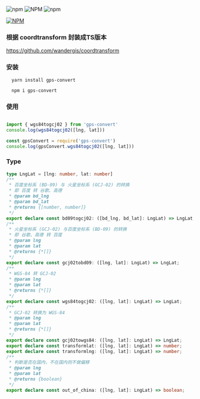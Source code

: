 ![npm](https://img.shields.io/npm/v/gps-convert) ![NPM](https://img.shields.io/npm/l/gps-convert) ![npm](https://img.shields.io/npm/dt/gps-convert)

[![NPM](https://nodei.co/npm/gps-convert.png)](https://nodei.co/npm/gps-convert/)

### 根据 coordtransform 封装成TS版本
https://github.com/wandergis/coordtransform

### 安装
```
  yarn install gps-convert

  npm i gps-convert
```
### 使用

```js

import { wgs84togcj02 } from 'gps-convert'
console.log(wgs84togcj02([lng, lat]))
```

```js
const gpsConvert = require('gps-convert')
console.log(gpsConvert.wgs84togcj02([lng, lat]))
```

### Type
```typescript
type LngLat = [lng: number, lat: number]
/**
 * 百度坐标系 (BD-09) 与 火星坐标系 (GCJ-02) 的转换
 * 即 百度 转 谷歌、高德
 * @param bd_lng
 * @param bd_lat
 * @returns {[number, number]}
 */
export declare const bd09togcj02: ([bd_lng, bd_lat]: LngLat) => LngLat;
/**
 * 火星坐标系 (GCJ-02) 与百度坐标系 (BD-09) 的转换
 * 即 谷歌、高德 转 百度
 * @param lng
 * @param lat
 * @returns {*[]}
 */
export declare const gcj02tobd09: ([lng, lat]: LngLat) => LngLat;
/**
 * WGS-84 转 GCJ-02
 * @param lng
 * @param lat
 * @returns {*[]}
 */
export declare const wgs84togcj02: ([lng, lat]: LngLat) => LngLat;
/**
 * GCJ-02 转换为 WGS-84
 * @param lng
 * @param lat
 * @returns {*[]}
 */
export declare const gcj02towgs84: ([lng, lat]: LngLat) => LngLat;
export declare const transformlat: ([lng, lat]: LngLat) => number;
export declare const transformlng: ([lng, lat]: LngLat) => number;
/**
 * 判断是否在国内，不在国内则不做偏移
 * @param lng
 * @param lat
 * @returns {boolean}
 */
export declare const out_of_china: ([lng, lat]: LngLat) => boolean;
```
